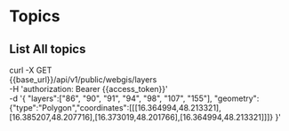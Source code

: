 # Topics



## List All topics
curl -X GET \
  {{base_url}}/api/v1/public/webgis/layers \
  -H 'authorization: Bearer {{access_token}}' \
  -d '{
	"layers":["86", "90", "91", "94", "98", "107", "155"],
	"geometry":{"type":"Polygon","coordinates":[[[16.364994,48.213321],[16.385207,48.207716],[16.373019,48.201766],[16.364994,48.213321]]]}
}'


##